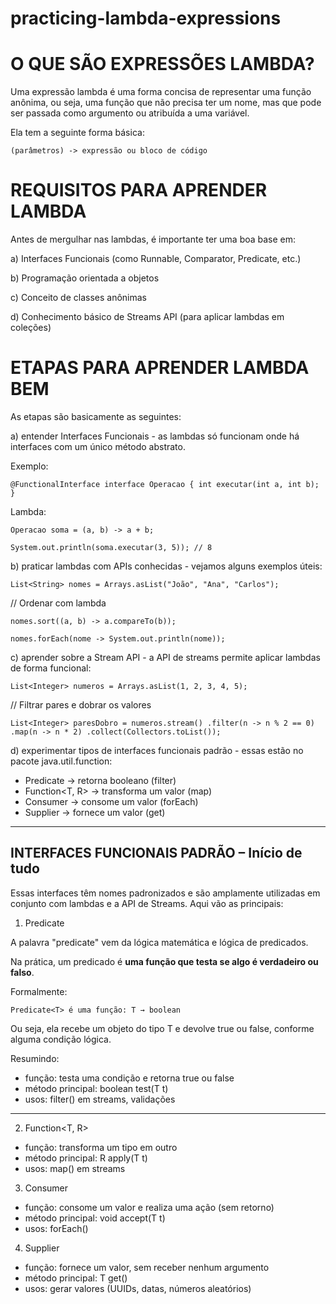 # practicing-lambda-expressions

# **O QUE SÃO EXPRESSÕES LAMBDA?**

Uma expressão lambda é uma forma concisa de representar uma função anônima, ou seja, uma função que não precisa ter um nome, mas que pode ser passada como argumento ou atribuída a uma variável.

Ela tem a seguinte forma básica:

`(parâmetros) -> expressão ou bloco de código`

# **REQUISITOS PARA APRENDER LAMBDA**

Antes de mergulhar nas lambdas, é importante ter uma boa base em:

a) Interfaces Funcionais (como Runnable, Comparator<T>, Predicate<T>, etc.)

b) Programação orientada a objetos

c) Conceito de classes anônimas

d) Conhecimento básico de Streams API (para aplicar lambdas em coleções)


# **ETAPAS PARA APRENDER LAMBDA BEM**

As etapas são basicamente as seguintes:

a) entender Interfaces Funcionais - as lambdas só funcionam onde há interfaces com um único método abstrato.

Exemplo:

`@FunctionalInterface
interface Operacao {
    int executar(int a, int b);
}`

Lambda:

`Operacao soma = (a, b) -> a + b;`

`System.out.println(soma.executar(3, 5)); // 8`

b) praticar lambdas com APIs conhecidas - vejamos alguns exemplos úteis:

`List<String> nomes = Arrays.asList("João", "Ana", "Carlos");`

// Ordenar com lambda

`nomes.sort((a, b) -> a.compareTo(b));`

`nomes.forEach(nome -> System.out.println(nome));`

c) aprender sobre a Stream API - a API de streams permite aplicar lambdas de forma funcional:

`List<Integer> numeros = Arrays.asList(1, 2, 3, 4, 5);`

// Filtrar pares e dobrar os valores

`List<Integer> paresDobro = numeros.stream()
.filter(n -> n % 2 == 0)
.map(n -> n * 2)
.collect(Collectors.toList());`

d) experimentar tipos de interfaces funcionais padrão - essas estão no pacote java.util.function:
- Predicate<T> → retorna booleano (filter)
- Function<T, R> → transforma um valor (map)
- Consumer<T> → consome um valor (forEach)
- Supplier<T> → fornece um valor (get)

----

## INTERFACES FUNCIONAIS PADRÃO – Início de tudo

Essas interfaces têm nomes padronizados e são amplamente utilizadas em conjunto com lambdas e a API de Streams. Aqui vão as principais:

1. Predicate<T>

A palavra "predicate" vem da lógica matemática e lógica de predicados.

Na prática, um predicado é **uma função que testa se algo é verdadeiro ou falso**.

Formalmente:

`Predicate<T> é uma função: T → boolean`

Ou seja, ela recebe um objeto do tipo T e devolve true ou false, conforme alguma condição lógica.

Resumindo:

- função: testa uma condição e retorna true ou false
- método principal: boolean test(T t)
- usos: filter() em streams, validações

----

2. Function<T, R>
- função: transforma um tipo em outro
- método principal: R apply(T t)
- usos: map() em streams

3. Consumer<T>
- função: consome um valor e realiza uma ação (sem retorno)
- método principal: void accept(T t)
- usos: forEach()

4. Supplier<T>
- função: fornece um valor, sem receber nenhum argumento
- método principal: T get()
- usos: gerar valores (UUIDs, datas, números aleatórios)

